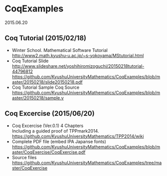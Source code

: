 # CoqExamples
2015.06.20

## Coq Tutorial (2015/02/18)
* Winter School. Mathematical Software Tutorial  
http://www2.math.kyushu-u.ac.jp/~s-yokoyama/MStutorial.html 
* Coq Tutorial Slide  
http://www.slideshare.net/yoshihiromizoguchi/20150218tutorial-44796812   
https://github.com/KyushuUniversityMathematics/CoqExamples/blob/master/20150218/slide20150218.pdf  
* Coq Tutorial Sample Coq Source 
https://github.com/KyushuUniversityMathematics/CoqExamples/blob/master/20150218/sample.v   

## Coq Excercise (2015/06/20)
* Coq Excercise (Ver.0.1) 4 Chapters  
Including a guided proof of TPPmark2014.
https://github.com/KyushuUniversityMathematics/TPP2014/wiki  
* Complete PDF file (embed IPA Japanse fonts)   
https://github.com/KyushuUniversityMathematics/CoqExamples/blob/master/CoqExercise/CoqExercise.pdf  
* Source files
https://github.com/KyushuUniversityMathematics/CoqExamples/tree/master/CoqExercise  
